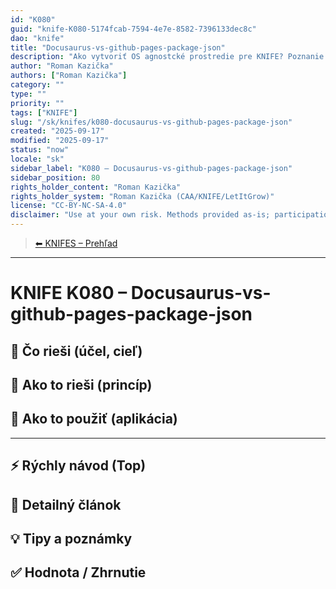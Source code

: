 ```yaml
---
id: "K080"
guid: "knife-K080-5174fcab-7594-4e7e-8582-7396133dec8c"
dao: "knife"
title: "Docusaurus-vs-github-pages-package-json"
description: "Ako vytvoriť OS agnostcké prostredie pre KNIFE? Poznanie architektúry odpovie na otázku jednotného systému pre vývoj KNIFES"
author: "Roman Kazička"
authors: ["Roman Kazička"]
category: ""
type: ""
priority: ""
tags: ["KNIFE"]
slug: "/sk/knifes/k080-docusaurus-vs-github-pages-package-json"
created: "2025-09-17"
modified: "2025-09-17"
status: "now"
locale: "sk"
sidebar_label: "K080 – Docusaurus-vs-github-pages-package-json"
sidebar_position: 80
rights_holder_content: "Roman Kazička"
rights_holder_system: "Roman Kazička (CAA/KNIFE/LetItGrow)"
license: "CC-BY-NC-SA-4.0"
disclaimer: "Use at your own risk. Methods provided as-is; participation is voluntary and context-aware."
---
```

<!-- body:start -->

<!-- nav:knifes -->
> [⬅ KNIFES – Prehľad](../overview.md)
---
# KNIFE K080 – Docusaurus-vs-github-pages-package-json

## 🎯 Čo rieši (účel, cieľ)

## 🧩 Ako to rieši (princíp)

## 🧪 Ako to použiť (aplikácia)

---

## ⚡ Rýchly návod (Top)

## 📜 Detailný článok

## 💡 Tipy a poznámky

## ✅ Hodnota / Zhrnutie
